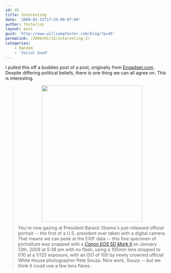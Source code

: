 ```yaml
---
id: 45
title: Interesting
date: '2009-01-15T17:39:00-07:00'
author: fosterizo
layout: post
guid: 'http://www.williamgfoster.com/blog/?p=45'
permalink: /2009/01/15/interesting-2/
categories:
    - Random
    - 'Social Good'
---
```


I pulled this off a buddies post of a post, originally from <a href="http://www.engadget.com/2009/01/14/president-obamas-official-portrait-the-first-ever-taken-with-a/" target="_blank">Engadget.com</a>.
Despite differing political beliefs, there is one thing we can all agree on. This is interesting.
<blockquote><a href="http://www.blogcdn.com/www.engadget.com/media/2009/01/obamasportrait.jpg" onblur="try {parent.deselectBloggerImageGracefully();} catch(e) {}"><img style="margin: 0px auto 10px; display: block; text-align: center; cursor: pointer; width: 315px; height: 428px;" alt="" src="http://www.blogcdn.com/www.engadget.com/media/2009/01/obamasportrait.jpg" border="0" /></a>You're now gazing at President Barack Obama's just-released official portrait -- the first of a U.S. president ever taken with a digital camera. That means we can peek at the EXIF data -- this fine specimen of portraiture was snapped with a <a style="font-style: italic;" href="http://www.engadget.com/2008/09/17/21-1-megapixel-canon-eos-5d-mark-ii-with-full-frame-hd-video-ann/">Canon EOS 5D Mark II</a> on January 13th, 2009 at 5:38 pm with no flash, using a 105mm lens stopped to f/10 at a 1/125 exposure, with an ISO of 100 by newly crowned official White House photographer Pete Souza. Nice work, Souza -- but we think it could use a few lens flares.</blockquote>